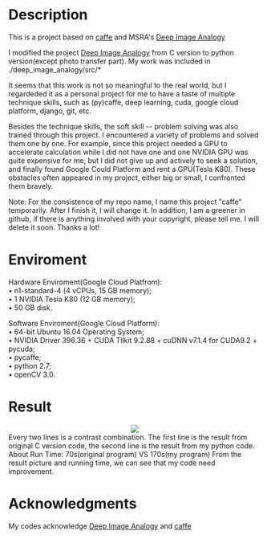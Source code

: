 # Description

This is a project based on [caffe](http://caffe.berkeleyvision.org) and MSRA's [Deep Image Analogy](https://github.com/msracver/Deep-Image-Analogy/tree/linux)

I modified the project [Deep Image Analogy](https://github.com/msracver/Deep-Image-Analogy/tree/linux) from C version to python version(except photo transfer part). My work was included in ./deep_image_analogy/src/*

It seems that this work is not so meaningful to the real world, but I regardeded it as a personal project for me to have a taste of multiple technique skills, such as (py)caffe, deep learning, cuda, google cloud platform, django, git, etc.

Besides the technique skills, the soft skill -- problem solving was also trained through this project. I encountered a variety of problems and solved them one by one. For example, since this project needed a GPU to accelerate calculation while I did not have one and one NVIDIA GPU was quite expensive for me, but I did not give up and actively to seek a solution, and finally found Google Could Platform and rent a GPU(Tesla K80). These obstacles often appeared in my project, either big or small, I confronted them bravely.

Note: For the consistence of my repo name, I name this project "caffe" temporarily. After I finish it, I will change it.
In addition, I am a greener in github, if there is anything involved with your copyright, please tell me. I will delete it soon.
Thanks a lot!

# Enviroment
Hardware Enviroment(Google Cloud Platfrom):  
• n1-standard-4 (4 vCPUs, 15 GB memory);  
• 1 NVIDIA Tesla K80 (12 GB memory);  
• 50 GB disk.  

Software Enviroment(Google Cloud Platform):  
• 64-bit Ubuntu 16.04 Operating System;  
• NVIDIA Driver 396.36 + CUDA Tllkit 9.2.88 + cuDNN v7.1.4 for CUDA9.2 + pycuda;  
• pycaffe;  
• python 2.7;  
• openCV 3.0.

# Result
<div align=center><img src="https://github.com/yunyunhello/caffe/blob/master/deep_image_analogy/example/result.png"/></div>
Every two lines is a contrast combination. The first line is the result from original C version code, the second line is the result from my python code.   
About Run Time: 70s(original program) VS 170s(my program)
From the result picture and running time, we can see that my code need improvement. 

# Acknowledgments
My codes acknowledge [Deep Image Analogy](https://github.com/msracver/Deep-Image-Analogy/tree/linux) and [caffe](http://caffe.berkeleyvision.org)


